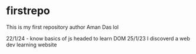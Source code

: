 # firstrepo
This is my first repository
author Aman Das lol


22/1/24 - know basics of js headed to learn DOM
25/1/23 I discoverd a web dev learning website